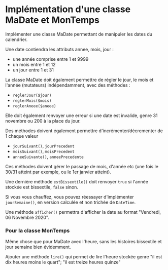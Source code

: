 # Implémentation d'une classe MaDate et MonTemps

Implémenter une classe MaDate permettant de manipuler les dates du calendrier.

Une date contiendra les attributs annee, mois, jour :

-   une année comprise entre 1 et 9999
-   un mois entre 1 et 12
-   un jour entre 1 et 31

La classe MaDate doit également permettre de régler le jour, le mois et l'année (mutateurs) indépendamment, avec des méthodes :

-   `reglerJour($jour)`
-   `reglerMois($mois)`
-   `reglerAneee($aneee)`

Elle doit également renvoyer une erreur si une date est invalide, genre 31 novembre ou 200 à la place du jour.

Des méthodes doivent également permettre d'incrémenter/décrementer de 1 chaque valeur

-   `jourSuivant()`, `jourPrecedent`
-   `moisSuivant()`, `moisPrecedent`
-   `anneeSuivante()`, `anneePrecedente`

Ces méthodes doivent gérer le passage de mois, d'année etc (une fois le 30/31 atteint par exemple, ou le 1er janvier atteint).

Une dernière méthode `estBissextile()` doit renvoyer `true` si l'année stockée est bissextile, `false` sinon.

Si vous vous chauffez, vous pouvez réessayer d'implémenter `jourSemaine()`, en version calculée et non trichée de `DateTime`.

Une méthode `afficher()` permettra d'afficher la date au format "Vendredi, 06 Novembre 2020".

### Pour la classe MonTemps

Même chose que pour MaDate avec l'heure, sans les histoires bissextile et jour semaine bien évidemment.

Ajouter une méthode `lire()` qui permet de lire l'heure stockée genre "il est dix heures moins le quart";
"il est treize heures quinze"
